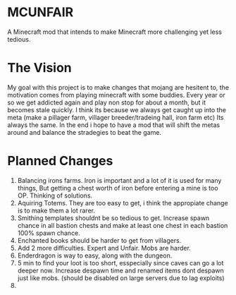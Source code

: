 # MCUNFAIR
A Minecraft mod that intends to make Minecraft more challenging yet less tedious.

# The Vision

My goal with this project is to make changes that mojang are hesitent to, the motivation comes from playing minecraft with some buddies. Every year or so we get addicted again and play non stop for about a month, but it becomes stale quickly. I think its because we always get caught up into the meta (make a pillager farm, villager breeder/tradeing hall, iron farm etc) Its always the same. In the end i hope to have a mod that will shift the metas around and balance the stradegies to beat the game. 

# Planned Changes

1. Balancing irons farms. Iron is important and a lot of it is used for many things, But getting a chest worth of iron before entering a mine is too OP. Thinking of solutions.
2. Aquiring Totems. They are too easy to get, i think the appropiate change is to make them a lot rarer.
3. Smithing templates shouldnt be so tedious to get. Increase spawn chance in all bastion chests and make at least one chest in each bastion 100% spawn chance.
4. Enchanted books should be harder to get from villagers.
5. Add 2 more difficulties. Expert and Unfair. Mobs are harder.
6. Enderdragon is way to easy, along with the dungeon.
7. 5 min to find your loot is too short, esspecially since caves can go a lot deeper now. Increase despawn time and renamed items dont despawn just like mobs. (should be disabled on large servers due to lag exploits)
8. 
